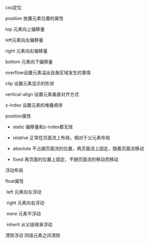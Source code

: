 css定位

position 放置元素位置的属性

top 元素向上偏移量

left元素向左偏移量

right 元素向右偏移量

bottom 元素向下偏移量

overflow设置元素溢出自身区域发生的事情

clip 设置元素显示的形状

vertical-align 设置元素垂直对齐方式

z-index 设置元素的堆叠顺序



position属性

- static 偏移量和z-index都无效

- relative 正常在页面流上布局，相对于父元素布局

- absolute 不占据页面流的位置，再页面流上固定，随着页面流移动

- fixed 再页面的位置上固定，不随页面流的移动而移动



浮动布局

float属性 

​	left 元素向左浮动

​	right 元素向右浮动

​	none 元素不浮动

​	inherit 从父级继承浮动

清除浮动 同级元素之间清除